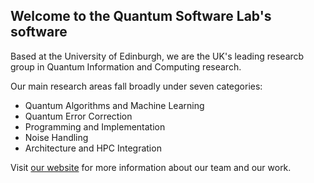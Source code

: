 ## Welcome to the Quantum Software Lab's software

Based at the University of Edinburgh, we are the UK's leading researcb group in Quantum Information and Computing research.

Our main research areas fall broadly under seven categories:
* Quantum Algorithms and Machine Learning
* Quantum Error Correction
* Programming and Implementation
* Noise Handling
* Architecture and HPC Integration

Visit [our website](https://www.quantumsoftwarelab.com/) for more information about our team and our work.

